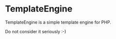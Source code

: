 TemplateEngine
==============

TemplateEngine is a simple template engine for PHP.

Do not consider it seriously :-)
